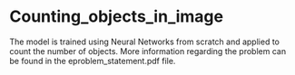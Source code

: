 # Counting_objects_in_image
The model is trained using Neural Networks from scratch and applied to count the number of objects. More information regarding the problem can be found in the eproblem_statement.pdf file.
